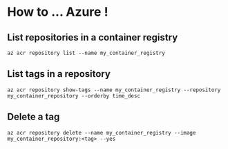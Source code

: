 # How to ... Azure !

## List repositories in a container registry

```
az acr repository list --name my_container_registry
```

## List tags in a repository

```
az acr repository show-tags --name my_container_registry --repository my_container_repository --orderby time_desc
```

## Delete a tag

```
az acr repository delete --name my_container_registry --image my_container_repository:<tag> --yes
```
